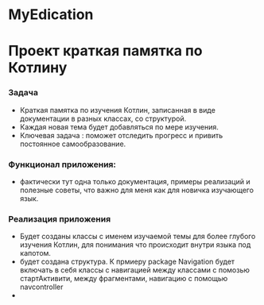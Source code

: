 # MyEdication
# Проект краткая памятка по Котлину


### Задача
- Краткая памятка по изучения Котлин, записанная в виде документации в разных классах, со структурой.
- Каждая новая тема будет добавляться по мере изучения.
- Ключевая задача : поможет отследить прогресс и привить постоянное самообразование.

### Функционал приложения: 
- фактически тут одна только документация, примеры реализаций и полезные советы, что важно для меня как для новичка изучающего язык.




### Реализация приложения
- Будет созданы классы с именем изучаемой темы для более глубого изучения Котлин, для понимания что происходит внутри языка под капотом.
- будет создана структура. К прмиеру package Navigation будет включать в себя классы с навигацией между классами с помозью стартАктивити, между фрагментами, навигацию с помощью navcontroller 
- 

